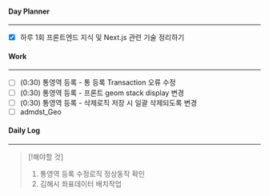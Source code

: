 
#### Day Planner
---
- [x] 하루 1회 프론트엔드 지식 및 Next.js 관련 기술 정리하기


#### Work
---
- [ ] (0:30) 통영역 등록 - 통 등록 Transaction 오류 수정
- [ ] (0:30) 통영역 등록 - 프론트 geom stack display 변경
- [ ] (0:30) 통영역 등록 - 삭제로직 저장 시 일괄 삭제되도록 변경
- [ ] admdst_Geo

#### Daily Log
---
> [!해야할 것]
> 1. 통영역 등록 수정로직 정상동작 확인
> 2. 김해시 좌표데이터 배치작업


